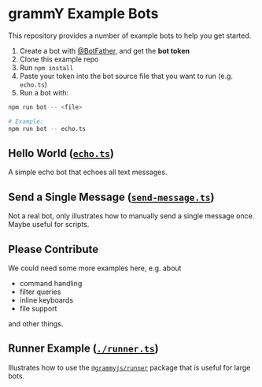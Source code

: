 # grammY Example Bots

This repository provides a number of example bots to help you get started.

1. Create a bot with [@BotFather](https://t.me/BotFather), and get the **bot token**
2. Clone this example repo
3. Run `npm install`
4. Paste your token into the bot source file that you want to run (e.g. `echo.ts`)
5. Run a bot with:

```bash
npm run bot -- <file>

# Example:
npm run bot -- echo.ts
```

## Hello World ([`echo.ts`](./echo.ts))

A simple echo bot that echoes all text messages.

## Send a Single Message ([`send-message.ts`](./send-message.ts))

Not a real bot, only illustrates how to manually send a single message once. Maybe useful for scripts.

## Please Contribute

We could need some more examples here, e.g. about

-   command handling
-   filter queries
-   inline keyboards
-   file support

and other things.

## Runner Example ([`./runner.ts`](./runner.ts))

Illustrates how to use the [`@grammyjs/runner`](https://github.com/grammyjs/runner) package that is useful for large bots.
